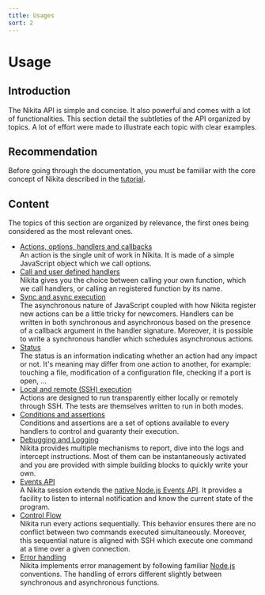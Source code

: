 ```yaml
---
title: Usages
sort: 2
---
```


# Usage

## Introduction

The Nikita API is simple and concise. It also powerful and comes with a lot of functionalities. This section detail the subtleties of the API organized by topics. A lot of effort were made to illustrate each topic with clear examples.

## Recommendation

Before going through the documentation, you must be familiar with the core concept of Nikita described in the [tutorial](/about/tutorial/).

## Content

The topics of this section are organized by relevance, the first ones being considered as the most relevant ones. 

* [Actions, options, handlers and callbacks](/usages/actions/)   
  An action is the single unit of work in Nikita. It is made of a simple JavaScript object which we call options.
* [Call and user defined handlers](/usages/call/)   
  Nikita gives you the choice between calling your own function, which we call handlers, or calling an registered function by its name.
* [Sync and async execution](/usages/sync_async/)   
  The asynchronous nature of JavaScript coupled with how Nikita register new actions can be a little tricky for newcomers. Handlers can be written in both synchronous and asynchronous based on the presence of a callback argument in the handler signature. Moreover, it is possible to write a synchronous handler which schedules asynchronous actions.
* [Status](/usages/status/)   
  The status is an information indicating whether an action had any impact or not. It's meaning may differ from one action to another, for example: touching a file, modification of a configuration file, checking if a port is open, ...
* [Local and remote (SSH) execution](/usages/local_remote/)   
  Actions are designed to run transparently either locally or remotely through SSH. The tests are themselves written to run in both modes.
* [Conditions and assertions](/usages/conditions_assertions/)   
  Conditions and assertions are a set of options available to every handlers to control and guaranty their execution.
* [Debugging and Logging](/usages/logging_debugging/)   
  Nikita provides multiple mechanisms to report, dive into the logs and intercept instructions. Most of them can be instantaneously activated and you are provided with simple building blocks to quickly write your own.
* [Events API](/usages/events/)   
  A Nikita session extends the [native Node.js Events API](https://nodejs.org/api/events.html). It provides a facility to listen to internal notification and know the current state of the program.
* [Control Flow](/usages/control_flow/)   
  Nikita run every actions sequentially. This behavior ensures there are no conflict between two commands executed simultaneously. Moreover, this sequential nature is aligned with SSH which execute one command at a time over a given connection.
* [Error handling](/usages/error/)   
  Nikita implements error management by following familiar [Node.js](https://nodejs.org) conventions. The handling of errors different slightly between synchronous and asynchronous functions.
